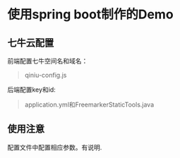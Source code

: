 # 使用spring boot制作的Demo

## 七牛云配置
前端配置七牛空间名和域名：
> qiniu-config.js

后端配置key和id:
> application.yml和FreemarkerStaticTools.java

## 使用注意
配置文件中配置相应参数。有说明.